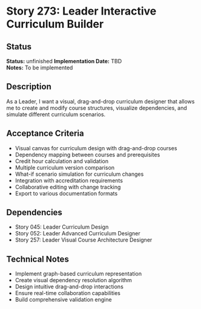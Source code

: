 # Story 273: Leader Interactive Curriculum Builder

## Status
**Status:** unfinished
**Implementation Date:** TBD  
**Notes:** To be implemented

## Description
As a Leader, I want a visual, drag-and-drop curriculum designer that allows me to create and modify course structures, visualize dependencies, and simulate different curriculum scenarios.

## Acceptance Criteria
- Visual canvas for curriculum design with drag-and-drop courses
- Dependency mapping between courses and prerequisites
- Credit hour calculation and validation
- Multiple curriculum version comparison
- What-if scenario simulation for curriculum changes
- Integration with accreditation requirements
- Collaborative editing with change tracking
- Export to various documentation formats

## Dependencies
- Story 045: Leader Curriculum Design
- Story 052: Leader Advanced Curriculum Designer
- Story 257: Leader Visual Course Architecture Designer

## Technical Notes
- Implement graph-based curriculum representation
- Create visual dependency resolution algorithm
- Design intuitive drag-and-drop interactions
- Ensure real-time collaboration capabilities
- Build comprehensive validation engine

